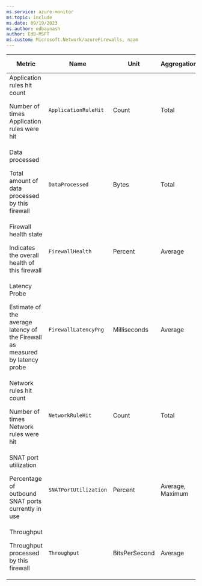 ```yaml
---
ms.service: azure-monitor
ms.topic: include
ms.date: 09/19/2023
ms.author: edbaynash
author: EdB-MSFT
ms.custom: Microsoft.Network/azureFirewalls, naam
---
```

  
  
|Metric|Name|Unit|Aggregation|Dimensions|Time Grains|DS Export|
|---|---|---|---|---|---|---|
|Application rules hit count<p><p>Number of times Application rules were hit |`ApplicationRuleHit` |Count |Total |Status, Reason, Protocol|PT1M |Yes|
|Data processed<p><p>Total amount of data processed by this firewall |`DataProcessed` |Bytes |Total |No Dimensions|PT1M |Yes|
|Firewall health state<p><p>Indicates the overall health of this firewall |`FirewallHealth` |Percent |Average |Status, Reason|PT1M |Yes|
|Latency Probe<p><p>Estimate of the average latency of the Firewall as measured by latency probe |`FirewallLatencyPng` |Milliseconds |Average |No Dimensions|PT1M |Yes|
|Network rules hit count<p><p>Number of times Network rules were hit |`NetworkRuleHit` |Count |Total |Status, Reason, Protocol|PT1M |Yes|
|SNAT port utilization<p><p>Percentage of outbound SNAT ports currently in use |`SNATPortUtilization` |Percent |Average, Maximum |Protocol|PT1M |Yes|
|Throughput<p><p>Throughput processed by this firewall |`Throughput` |BitsPerSecond |Average |No Dimensions|PT1M |No|